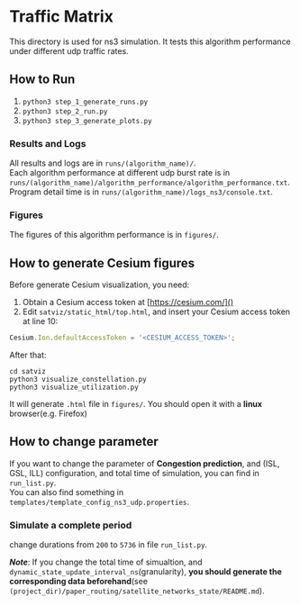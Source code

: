 # Traffic Matrix

This directory is used for ns3 simulation. It tests this algorithm performance under different udp traffic rates.

## How to Run
1. `python3 step_1_generate_runs.py`
2. `python3 step_2_run.py`
3. `python3 step_3_generate_plots.py`

### Results and Logs
All results and logs are in `runs/(algorithm_name)/`.  
Each algorithm performance at different udp burst rate is in `runs/(algorithm_name)/algorithm_performance/algorithm_performance.txt`.  
Program detail time is in `runs/(algorithm_name)/logs_ns3/console.txt`.

### Figures
The figures of this algorithm performance is in `figures/`.

## How to generate Cesium figures
Before generate Cesium visualization, you need:  
1. Obtain a Cesium access token at [https://cesium.com/]()   
2. Edit `satviz/static_html/top.html`, and insert your Cesium access token at line 10:
```javascript
Cesium.Ion.defaultAccessToken = '<CESIUM_ACCESS_TOKEN>';
```
After that:
```
cd satviz
python3 visualize_constellation.py
python3 visualize_utilization.py
```
It will generate `.html` file in `figures/`. You should open it with a **linux** browser(e.g. Firefox)

## How to change parameter
If you want to change the parameter of **Congestion prediction**, and (ISL, GSL, ILL) configuration, and total time of simulation, you can find in `run_list.py`.  
You can also find something in `templates/template_config_ns3_udp.properties`.  

### Simulate a complete period
change durations from `200` to `5736` in file `run_list.py`.  
 
***Note***: If you change the total time of simualtion, and `dynamic_state_update_interval_ns`(granularity), **you should generate the corresponding data beforehand**(see `(project_dir)/paper_routing/satellite_networks_state/README.md`).